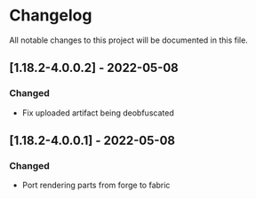 # Changelog
All notable changes to this project will be documented in this file.

## [1.18.2-4.0.0.2] - 2022-05-08
### Changed
 - Fix uploaded artifact being deobfuscated

## [1.18.2-4.0.0.1] - 2022-05-08
### Changed
 - Port rendering parts from forge to fabric